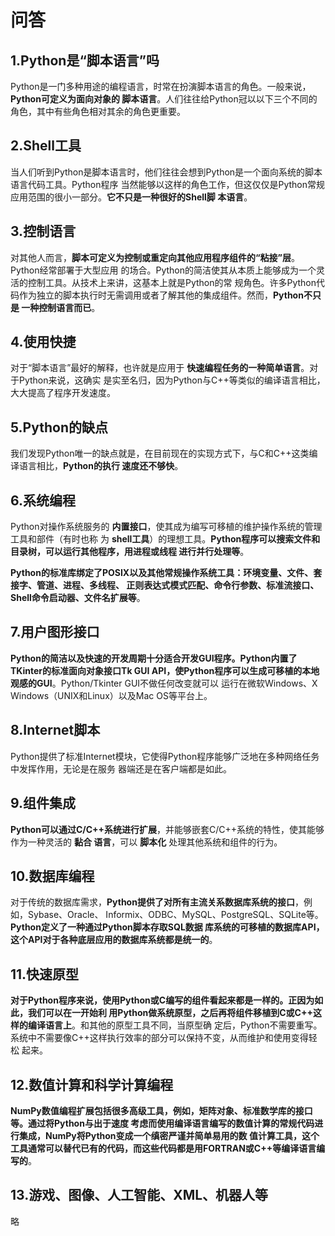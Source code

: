 问答
================================================================================
## 1.Python是“脚本语言”吗
Python是一门多种用途的编程语言，时常在扮演脚本语言的角色。一般来说，**Python可定义为面向对象的
脚本语言**。人们往往给Python冠以以下三个不同的角色，其中有些角色相对其余的角色更重要。

## 2.Shell工具
当人们听到Python是脚本语言时，他们往往会想到Python是一个面向系统的脚本语言代码工具。Python程序
当然能够以这样的角色工作，但这仅仅是Python常规应用范围的很小一部分。**它不只是一种很好的Shell脚
本语言**。

## 3.控制语言
对其他人而言，**脚本可定义为控制或重定向其他应用程序组件的“粘接”层**。Python经常部署于大型应用
的场合。Python的简洁使其从本质上能够成为一个灵活的控制工具。从技术上来讲，这基本上就是Python的常
规角色。许多Python代码作为独立的脚本执行时无需调用或者了解其他的集成组件。然而，**Python不只是
一种控制语言而已**。

## 4.使用快捷
对于“脚本语言”最好的解释，也许就是应用于 **快速编程任务的一种简单语言**。对于Python来说，这确实
是实至名归，因为Python与C++等类似的编译语言相比，大大提高了程序开发速度。

## 5.Python的缺点
我们发现Python唯一的缺点就是，在目前现在的实现方式下，与C和C++这类编译语言相比，**Python的执行
速度还不够快**。

## 6.系统编程
Python对操作系统服务的 **内置接口**，使其成为编写可移植的维护操作系统的管理工具和部件（有时也称
为 **shell工具**）的理想工具。**Python程序可以搜索文件和目录树，可以运行其他程序，用进程或线程
进行并行处理等**。

**Python的标准库绑定了POSIX以及其他常规操作系统工具：环境变量、文件、套接字、管道、进程、多线程、
正则表达式模式匹配、命令行参数、标准流接口、Shell命令启动器、文件名扩展等**。

## 7.用户图形接口
**Python的简洁以及快速的开发周期十分适合开发GUI程序。Python内置了TKinter的标准面向对象接口Tk
GUI API，使Python程序可以生成可移植的本地观感的GUI**。Python/Tkinter GUI不做任何改变就可以
运行在微软Windows、X Windows（UNIX和Linux）以及Mac OS等平台上。

## 8.Internet脚本
Python提供了标准Internet模块，它使得Python程序能够广泛地在多种网络任务中发挥作用，无论是在服务
器端还是在客户端都是如此。

## 9.组件集成
**Python可以通过C/C++系统进行扩展**，并能够嵌套C/C++系统的特性，使其能够作为一种灵活的 **黏合
语言**，可以 **脚本化** 处理其他系统和组件的行为。

## 10.数据库编程
对于传统的数据库需求，**Python提供了对所有主流关系数据库系统的接口**，例如，Sybase、Oracle、
Informix、ODBC、MySQL、PostgreSQL、SQLite等。**Python定义了一种通过Python脚本存取SQL数据
库系统的可移植的数据库API，这个API对于各种底层应用的数据库系统都是统一的**。

## 11.快速原型
**对于Python程序来说，使用Python或C编写的组件看起来都是一样的。正因为如此，我们可以在一开始利
用Python做系统原型，之后再将组件移植到C或C++这样的编译语言上**。和其他的原型工具不同，当原型确
定后，Python不需要重写。系统中不需要像C++这样执行效率的部分可以保持不变，从而维护和使用变得轻松
起来。

## 12.数值计算和科学计算编程
**NumPy数值编程扩展包括很多高级工具，例如，矩阵对象、标准数学库的接口等。通过将Python与出于速度
考虑而使用编译语言编写的数值计算的常规代码进行集成，NumPy将Python变成一个缜密严谨并简单易用的数
值计算工具，这个工具通常可以替代已有的代码，而这些代码都是用FORTRAN或C++等编译语言编写的**。

## 13.游戏、图像、人工智能、XML、机器人等
略

